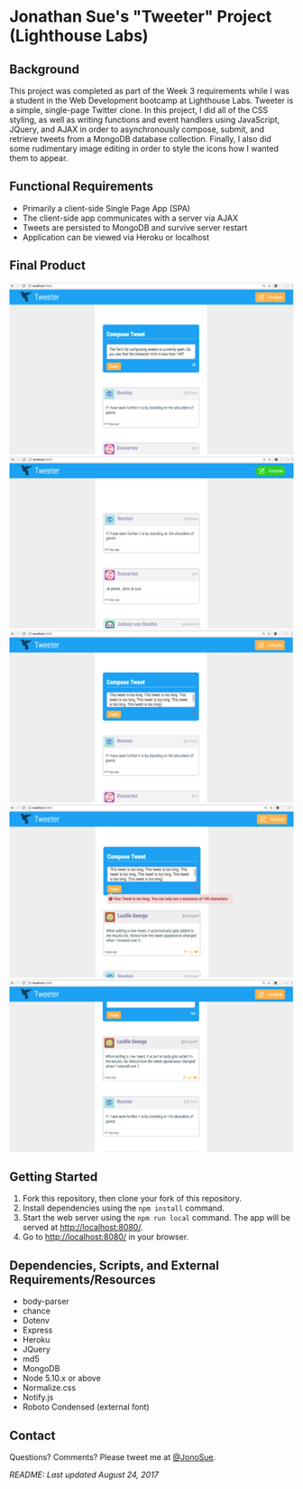 # Jonathan Sue's "Tweeter" Project (Lighthouse Labs)


## Background
This project was completed as part of the Week 3 requirements while I was a student in the Web Development bootcamp at Lighthouse Labs. Tweeter is a simple, single-page Twitter clone. In this project, I did all of the CSS styling, as well as writing functions and event handlers using JavaScript, JQuery, and AJAX in order to asynchronously compose, submit, and retrieve tweets from a MongoDB database collection. Finally, I also did some rudimentary image editing in order to style the icons how I wanted them to appear.


## Functional Requirements

- Primarily a client-side Single Page App (SPA)
- The client-side app communicates with a server via AJAX
- Tweets are persisted to MongoDB and survive server restart
- Application can be viewed via Heroku or localhost


## Final Product

!["Screenshot of Main Page, with Form Showing"](https://raw.githubusercontent.com/jonosue/tweetr/master/docs/tweet-compose.png)
!["Screenshot of Main Page, with Form Hidden"](https://raw.githubusercontent.com/jonosue/tweetr/master/docs/tweet-form-hidden.png)
!["Screenshot of Tweet Composer, with Character Limit Exceeded"](https://raw.githubusercontent.com/jonosue/tweetr/master/docs/tweet-counter-red-text.png)
!["Screenshot of Alert for Exceeding Character Limit"](https://raw.githubusercontent.com/jonosue/tweetr/master/docs/tweet-submit-over-limit.png)
!["Screenshot of Tweet List, with New Tweet Added"](https://raw.githubusercontent.com/jonosue/tweetr/master/docs/tweet-result-list.png)


## Getting Started

1. Fork this repository, then clone your fork of this repository.
2. Install dependencies using the `npm install` command.
3. Start the web server using the `npm run local` command. The app will be served at <http://localhost:8080/>.
4. Go to <http://localhost:8080/> in your browser.


## Dependencies, Scripts, and External Requirements/Resources

- body-parser
- chance
- Dotenv
- Express
- Heroku
- JQuery
- md5
- MongoDB
- Node 5.10.x or above
- Normalize.css
- Notify.js
- Roboto Condensed (external font)


## Contact

Questions? Comments? Please tweet me at [@JonoSue](http://twitter.com/JonoSue).


*README: Last updated August 24, 2017*
